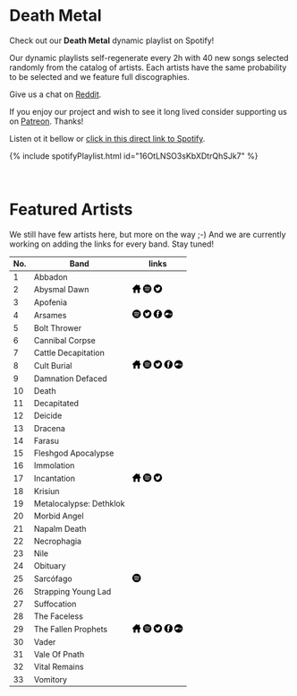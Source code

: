 # Death Metal

Check out our **Death Metal** dynamic playlist on Spotify!

Our dynamic playlists self-regenerate every 2h with 40 new songs selected randomly from the catalog of artists. Each artists have the same probability to be selected and we feature full discographies.

Give us a chat on [Reddit](https://www.reddit.com/r/RadioNinjaPirata/comments/ienof7/death_metal/).

If you enjoy our project and wish to see it long lived consider supporting us on [Patreon](https://www.patreon.com/radioninjapirata). Thanks!

Listen ot it bellow or [click in this direct link to Spotify](https://open.spotify.com/playlist/16OtLNSO3sKbXDtrQhSJk7?si=AKDQW-SjR4urrXY-zjKyHQ).

{% include spotifyPlaylist.html id="16OtLNSO3sKbXDtrQhSJk7" %}

<br>

# Featured Artists

We still have few artists here, but more on the way ;-) And we are currently working on adding the links for every band. Stay tuned!

No. | Band | links
--- | ---- | -----
1 | Abbadon |     
2 | Abysmal Dawn | <a href="https://www.facebook.com/AbysmalDawn" target="_blank"><img src="assets/others_home_button.png" alt="home" height="15" width="15" /></a> <a href="https://open.spotify.com/artist/2h7HrMDoZpWxx3uAuJxyj9?si=twtOOU4VQ6-AVyJc8PGFyg" target="_blank"><img src="assets/spotify_button.png" alt="spotify" height="15" width="15" /></a> <a href="https://twitter.com/AbysmalDawn" target="_blank"><img src="assets/twitter_button.png" alt="twitter" height="15" width="15" /></a>  
3 | Apofenia |     
4 | Arsames |  <a href="https://open.spotify.com/artist/5dW2jDVBFLpKiUqXCg8ME5?si=j3ep_KUgTnyShGsNIgFeog" target="_blank"><img src="assets/spotify_button.png" alt="spotify" height="15" width="15" /></a> <a href="https://twitter.com/Arsamesband" target="_blank"><img src="assets/twitter_button.png" alt="twitter" height="15" width="15" /></a> <a href="https://www.facebook.com/METALARSAMES" target="_blank"><img src="assets/facebook_button.png" alt="facebook" height="15" width="15" /></a> <a href="https://arsames.bandcamp.com" target="_blank"><img src="assets/bandcamp_button.png" alt="bandcamp" height="15" width="15" /></a>
5 | Bolt Thrower |     
6 | Cannibal Corpse |     
7 | Cattle Decapitation |     
8 | Cult Burial | <a href="https://www.cultburial.com/" target="_blank"><img src="assets/others_home_button.png" alt="home" height="15" width="15" /></a> <a href="https://open.spotify.com/artist/6OXAFCILnZJLxFE23w46my?si=1gZZXaXpSVG8du51Vr4pbg" target="_blank"><img src="assets/spotify_button.png" alt="spotify" height="15" width="15" /></a> <a href="https://twitter.com/CultBurial" target="_blank"><img src="assets/twitter_button.png" alt="twitter" height="15" width="15" /></a> <a href="https://www.facebook.com/cultburial" target="_blank"><img src="assets/facebook_button.png" alt="facebook" height="15" width="15" /></a> <a href="https://cultburial.bandcamp.com" target="_blank"><img src="assets/bandcamp_button.png" alt="bandcamp" height="15" width="15" /></a>
9 | Damnation Defaced |     
10 | Death |     
11 | Decapitated |     
12 | Deicide |     
13 | Dracena |     
14 | Farasu |     
15 | Fleshgod Apocalypse |     
16 | Immolation |     
17 | Incantation | <a href="https://store.relapse.com/b/incantation" target="_blank"><img src="assets/others_home_button.png" alt="home" height="15" width="15" /></a> <a href="https://open.spotify.com/artist/66AXpP038gUcoKVQoO98Fz?si=5iCCPxpcToK-1HTCqkquww" target="_blank"><img src="assets/spotify_button.png" alt="spotify" height="15" width="15" /></a> <a href="https://twitter.com/Incantation666" target="_blank"><img src="assets/twitter_button.png" alt="twitter" height="15" width="15" /></a>  
18 | Krisiun |     
19 | Metalocalypse: Dethklok |     
20 | Morbid Angel |     
21 | Napalm Death |     
22 | Necrophagia |     
23 | Nile |     
24 | Obituary |     
25 | Sarcófago |  <a href="https://open.spotify.com/artist/3bPSw3qkTeBZXnfDFUqmPG?si=aqcmaxF6SaSmCCB9DfPXUw" target="_blank"><img src="assets/spotify_button.png" alt="spotify" height="15" width="15" /></a>   
26 | Strapping Young Lad |     
27 | Suffocation |     
28 | The Faceless |     
29 | The Fallen Prophets | <a href="https://www.thefallenprophets.com/" target="_blank"><img src="assets/others_home_button.png" alt="home" height="15" width="15" /></a> <a href="https://open.spotify.com/artist/5ZW7xLlj4bsIfjvUpNGEcs?si=90CPX_77SLmrSuN9pN0Muw" target="_blank"><img src="assets/spotify_button.png" alt="spotify" height="15" width="15" /></a> <a href="https://twitter.com/tfpdeathmetal" target="_blank"><img src="assets/twitter_button.png" alt="twitter" height="15" width="15" /></a> <a href="https://www.facebook.com/the.fallen.prophets.band" target="_blank"><img src="assets/facebook_button.png" alt="facebook" height="15" width="15" /></a> <a href="https://thefallenprophets.bandcamp.com" target="_blank"><img src="assets/bandcamp_button.png" alt="bandcamp" height="15" width="15" /></a>
30 | Vader |     
31 | Vale Of Pnath |     
32 | Vital Remains |     
33 | Vomitory |     
